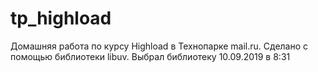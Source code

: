 # tp_highload
Домашняя работа по курсу Highload в Технопарке mail.ru. Сделано с помощью библиотеки libuv.
Выбрал библиотеку 10.09.2019 в 8:31
